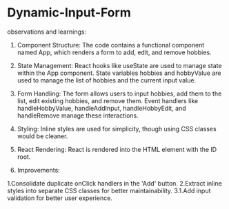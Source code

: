 # Dynamic-Input-Form

observations and learnings:

1. Component Structure: The code contains a functional component named App, which renders a form to add, edit, and remove hobbies.

2. State Management: React hooks like useState are used to manage state within the App component. State variables hobbies and hobbyValue are used to manage the list of hobbies and the current input value.

3. Form Handling: The form allows users to input hobbies, add them to the list, edit existing hobbies, and remove them. Event handlers like handleHobbyValue, handleAddInput, handleHobbyEdit, and handleRemove manage these interactions.

4. Styling: Inline styles are used for simplicity, though using CSS classes would be cleaner.

5. React Rendering: React is rendered into the HTML element with the ID root.

6. Improvements:

1.Consolidate duplicate onClick handlers in the 'Add' button.
2.Extract inline styles into separate CSS classes for better maintainability.
3.1.Add input validation for better user experience.